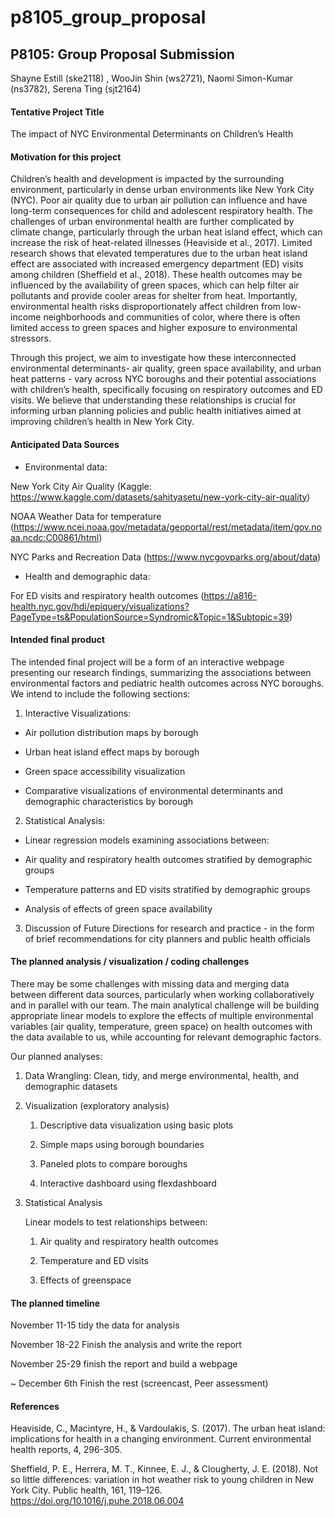 p8105_group_proposal
================

## P8105: Group Proposal Submission

Shayne Estill (ske2118) , WooJin Shin (ws2721), Naomi Simon-Kumar
(ns3782), Serena Ting (sjt2164)

#### Tentative Project Title

The impact of NYC Environmental Determinants on Children’s Health

#### Motivation for this project

Children’s health and development is impacted by the surrounding
environment, particularly in dense urban environments like New York City
(NYC). Poor air quality due to urban air pollution can influence and
have long-term consequences for child and adolescent respiratory health.
The challenges of urban environmental health are further complicated by
climate change, particularly through the urban heat island effect, which
can increase the risk of heat-related illnesses (Heaviside et al.,
2017). Limited research shows that elevated temperatures due to the
urban heat island effect are associated with increased emergency
department (ED) visits among children (Sheffield et al., 2018). These
health outcomes may be influenced by the availability of green spaces,
which can help filter air pollutants and provide cooler areas for
shelter from heat. Importantly, environmental health risks
disproportionately affect children from low-income neighborhoods and
communities of color, where there is often limited access to green
spaces and higher exposure to environmental stressors.

Through this project, we aim to investigate how these interconnected
environmental determinants- air quality, green space availability, and
urban heat patterns - vary across NYC boroughs and their potential
associations with children’s health, specifically focusing on
respiratory outcomes and ED visits. We believe that understanding these
relationships is crucial for informing urban planning policies and
public health initiatives aimed at improving children’s health in New
York City.

#### Anticipated Data Sources

- Environmental data:

New York City Air Quality (Kaggle:
<https://www.kaggle.com/datasets/sahityasetu/new-york-city-air-quality>)

NOAA Weather Data for temperature
(<https://www.ncei.noaa.gov/metadata/geoportal/rest/metadata/item/gov.noaa.ncdc:C00861/html>)

NYC Parks and Recreation Data (<https://www.nycgovparks.org/about/data>)

- Health and demographic data:

For ED visits and respiratory health outcomes
(<https://a816-health.nyc.gov/hdi/epiquery/visualizations?PageType=ts&PopulationSource=Syndromic&Topic=1&Subtopic=39>)

#### Intended final product

The intended final project will be a form of an interactive webpage
presenting our research findings, summarizing the associations between
environmental factors and pediatric health outcomes across NYC boroughs.
We intend to include the following sections:

1.  Interactive Visualizations:

- Air pollution distribution maps by borough

- Urban heat island effect maps by borough

- Green space accessibility visualization

- Comparative visualizations of environmental determinants and
  demographic characteristics by borough

2.  Statistical Analysis:

- Linear regression models examining associations between:

- Air quality and respiratory health outcomes stratified by demographic
  groups

- Temperature patterns and ED visits stratified by demographic groups

- Analysis of effects of green space availability

3.  Discussion of Future Directions for research and practice - in the
    form of brief recommendations for city planners and public health
    officials

#### The planned analysis / visualization / coding challenges

There may be some challenges with missing data and merging data between
different data sources, particularly when working collaboratively and in
parallel with our team. The main analytical challenge will be building
appropriate linear models to explore the effects of multiple
environmental variables (air quality, temperature, green space) on
health outcomes with the data available to us, while accounting for
relevant demographic factors.

Our planned analyses:

1.  Data Wrangling: Clean, tidy, and merge environmental, health, and
    demographic datasets

2.  Visualization (exploratory analysis)

    1.  Descriptive data visualization using basic plots

    2.  Simple maps using borough boundaries

    3.  Paneled plots to compare boroughs

    4.  Interactive dashboard using flexdashboard

3.  Statistical Analysis

    Linear models to test relationships between:

    1.  Air quality and respiratory health outcomes

    2.  Temperature and ED visits

    3.  Effects of greenspace

#### The planned timeline

November 11-15 tidy the data for analysis

November 18-22 Finish the analysis and write the report

November 25-29 finish the report and build a webpage

~ December 6th Finish the rest (screencast, Peer assessment)

#### References

Heaviside, C., Macintyre, H., & Vardoulakis, S. (2017). The urban heat
island: implications for health in a changing environment. Current
environmental health reports, 4, 296-305.

Sheffield, P. E., Herrera, M. T., Kinnee, E. J., & Clougherty, J. E.
(2018). Not so little differences: variation in hot weather risk to
young children in New York City. Public health, 161, 119–126.
<https://doi.org/10.1016/j.puhe.2018.06.004>
